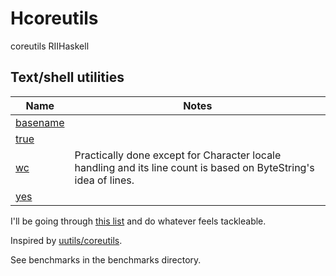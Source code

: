 # Hcoreutils

coreutils RIIHaskell

## Text/shell utilities

| Name | Notes |
| --- | --- |
| [basename](src/basename.hs) | |
| [true](src/true.hs) | |
| [wc](src/wc.hs) | Practically done except for Character locale handling and its line count is based on ByteString's idea of lines. |
| [yes](src/yes.hs) | |

I'll be going through [this list](https://wiki.debian.org/coreutils) and do whatever feels tackleable.

Inspired by [uutils/coreutils](https://github.com/uutils/coreutils).

See benchmarks in the benchmarks directory.
